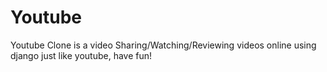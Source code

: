 # Youtube
Youtube Clone is a video Sharing/Watching/Reviewing videos online using django just like youtube, have fun!
